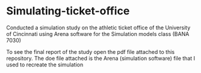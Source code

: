 # Simulating-ticket-office
Conducted a simulation study on the athletic ticket office of the University of Cincinnati using Arena software for the Simulation models class (BANA 7030)

To see the final report of the study open the pdf file attached to this repository. The doe file attached is the Arena (simulation software) file that I used to recreate the simulation
